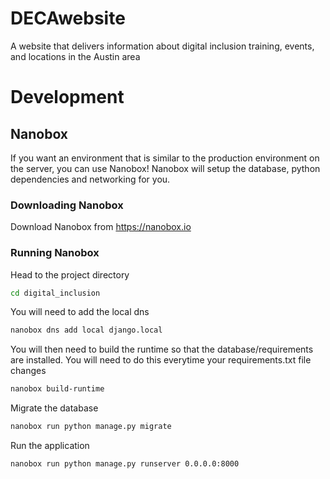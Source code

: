 # DECAwebsite
A website that delivers information about digital inclusion training, events, and locations in the Austin area

# Development
## Nanobox
If you want an environment that is similar to the production environment on the server, you can use Nanobox!
Nanobox will setup the database, python dependencies and networking for you. 
### Downloading Nanobox
Download Nanobox from https://nanobox.io
### Running Nanobox
Head to the project directory
```bash
cd digital_inclusion
```
You will need to add the local dns
```bash
nanobox dns add local django.local
```
You will then need to build the runtime so that the database/requirements are installed. You will need to do this everytime your requirements.txt file changes
```bash
nanobox build-runtime
```
Migrate the database
```bash
nanobox run python manage.py migrate
```
Run the application
```bash
nanobox run python manage.py runserver 0.0.0.0:8000
```
